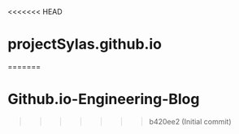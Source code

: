 <<<<<<< HEAD
# projectSylas.github.io
=======
# Github.io-Engineering-Blog
>>>>>>> b420ee2 (Initial commit)
